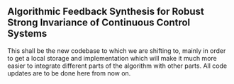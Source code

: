 ## Algorithmic Feedback Synthesis for Robust Strong Invariance of Continuous Control Systems 

This shall be the new codebase to which we are shifting to, mainly in order to get a local storage and implementation which will make it much more easier to integrate different parts of the algorithm with other parts. All code updates are to be done here from now on. 
